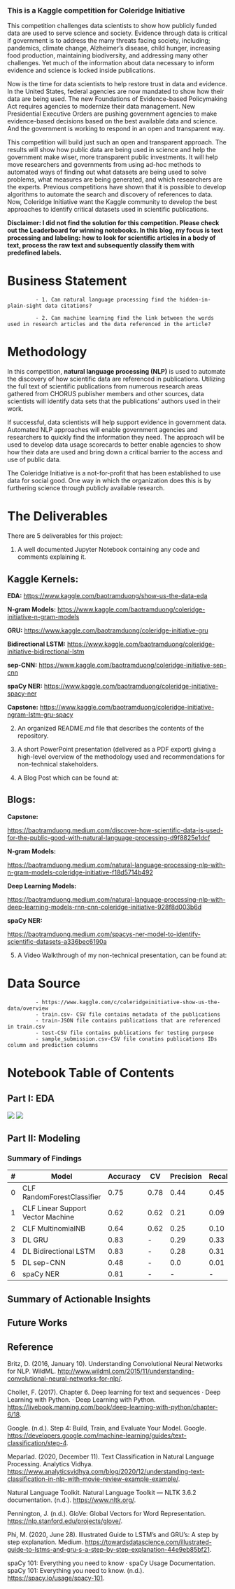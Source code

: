 ### This is a Kaggle competition for Coleridge Initiative

This competition challenges data scientists to show how publicly funded data are used to serve science and society. Evidence through data is critical if government is to address the many threats facing society, including; pandemics, climate change, Alzheimer’s disease, child hunger, increasing food production, maintaining biodiversity, and addressing many other challenges. Yet much of the information about data necessary to inform evidence and science is locked inside publications.

Now is the time for data scientists to help restore trust in data and evidence. In the United States, federal agencies are now mandated to show how their data are being used. The new Foundations of Evidence-based Policymaking Act requires agencies to modernize their data management. New Presidential Executive Orders are pushing government agencies to make evidence-based decisions based on the best available data and science. And the government is working to respond in an open and transparent way.

This competition will build just such an open and transparent approach. The results will show how public data are being used in science and help the government make wiser, more transparent public investments. It will help move researchers and governments from using ad-hoc methods to automated ways of finding out what datasets are being used to solve problems, what measures are being generated, and which researchers are the experts. Previous competitions have shown that it is possible to develop algorithms to automate the search and discovery of references to data. Now, Coleridge Initiative want the Kaggle community to develop the best approaches to identify critical datasets used in scientific publications.

**Disclaimer: I did not find the solution for this competition. Please check out the Leaderboard for winning notebooks. In this blog, my focus is text processing and labeling: how to look for scientific articles in a body of text, process the raw text and subsequently classify them with predefined labels.**

# Business Statement

             - 1. Can natural language processing find the hidden-in-plain-sight data citations?

             - 2. Can machine learning find the link between the words used in research articles and the data referenced in the article?

# Methodology

In this competition, **natural language processing (NLP)** is used to automate the discovery of how scientific data are referenced in publications. Utilizing the full text of scientific publications from numerous research areas gathered from CHORUS publisher members and other sources, data scientists will identify data sets that the publications' authors used in their work.

If successful, data scientists will help support evidence in government data. Automated NLP approaches will enable government agencies and researchers to quickly find the information they need. The approach will be used to develop data usage scorecards to better enable agencies to show how their data are used and bring down a critical barrier to the access and use of public data.

The Coleridge Initiative is a not-for-profit that has been established to use data for social good. One way in which the organization does this is by furthering science through publicly available research.

# The Deliverables

There are 5 deliverables for this project:

1. A well documented Jupyter Notebook containing any code and comments explaining it.


## Kaggle Kernels:

  **EDA:**
  https://www.kaggle.com/baotramduong/show-us-the-data-eda


  **N-gram Models:**
  https://www.kaggle.com/baotramduong/coleridge-initiative-n-gram-models

  **GRU:**
  https://www.kaggle.com/baotramduong/coleridge-initiative-gru

  **Bidirectional LSTM:**
  https://www.kaggle.com/baotramduong/coleridge-initiative-bidirectional-lstm

  **sep-CNN:**
  https://www.kaggle.com/baotramduong/coleridge-initiative-sep-cnn

  **spaCy NER:**
  https://www.kaggle.com/baotramduong/coleridge-initiative-spacy-ner

  **Capstone:**
  https://www.kaggle.com/baotramduong/coleridge-initiative-ngram-lstm-gru-spacy
  
2. An organized README.md file that describes the contents of the repository.

3. A short PowerPoint presentation (delivered as a PDF export) giving a high-level overview of the methodology used and recommendations for non-technical stakeholders. 

4. A Blog Post which can be found at: 

## Blogs:
  
  **Capstone:**
  
  https://baotramduong.medium.com/discover-how-scientific-data-is-used-for-the-public-good-with-natural-language-processing-d9f8825e1dcf
  
  **N-gram Models:**
  
  https://baotramduong.medium.com/natural-language-processing-nlp-with-n-gram-models-coleridge-initiative-f18d5714b492
  
  **Deep Learning Models:**
  
  https://baotramduong.medium.com/natural-language-processing-nlp-with-deep-learning-models-rnn-cnn-coleridge-initiative-928f8d003b6d
  
  **spaCy NER:**
  
  https://baotramduong.medium.com/spacys-ner-model-to-identify-scientific-datasets-a336bec6190a

5. A Video Walkthrough of my non-technical presentation, can be found at:

# Data Source

             - https://www.kaggle.com/c/coleridgeinitiative-show-us-the-data/overview
             - train.csv- CSV file contains metadata of the publications
             - train-JSON file contains publications that are referenced in train.csv
             - test-CSV file contains publications for testing purpose
             - sample_submission.csv-CSV file conatins publications IDs column and prediction columns

# Notebook Table of Contents

## Part I: EDA

<img src = '../main/Data & Figures/cleaned_label_wordcloud.png'>

<img src = '../main/Data & Figures/cleaned_label.png'>

## Part II: Modeling

### Summary of Findings

|#  |Model                            |Accuracy|CV  |Precision|Recall|F1  |
|---|---------------------------------|--------|----|---------|------|----|
|0  |CLF RandomForestClassifier       |0.75    |0.78|0.44     |0.45  |0.44|
|1  |CLF Linear Support Vector Machine|0.62    |0.62|0.21     |0.09  |0.11|
|2  |CLF MultinomialNB                |0.64    |0.62|0.25     |0.10  |0.12|
|3  |DL GRU                           |0.83    |-   |0.29     |0.33  |0.3 |
|4  |DL Bidirectional LSTM            |0.83    |-   |0.28     |0.31  |0.28|
|5  |DL sep-CNN                       |0.48    |-   |0.0      |0.01  |0.01|
|6  |spaCy NER                        |0.81    |-   |-        |-     |-   |

##  Summary of Actionable Insights


##  Future Works


## Reference
Britz, D. (2016, January 10). Understanding Convolutional Neural Networks for NLP. WildML. http://www.wildml.com/2015/11/understanding-convolutional-neural-networks-for-nlp/.

Chollet, F. (2017). Chapter 6. Deep learning for text and sequences · Deep Learning with Python. · Deep Learning with Python. https://livebook.manning.com/book/deep-learning-with-python/chapter-6/18.

Google. (n.d.). Step 4: Build, Train, and Evaluate Your Model. Google. https://developers.google.com/machine-learning/guides/text-classification/step-4.

Meparlad. (2020, December 11). Text Classification in Natural Language Processing. Analytics Vidhya. https://www.analyticsvidhya.com/blog/2020/12/understanding-text-classification-in-nlp-with-movie-review-example-example/.

Natural Language Toolkit. Natural Language Toolkit — NLTK 3.6.2 documentation. (n.d.). https://www.nltk.org/.

Pennington, J. (n.d.). GloVe: Global Vectors for Word Representation. https://nlp.stanford.edu/projects/glove/.

Phi, M. (2020, June 28). Illustrated Guide to LSTM’s and GRU’s: A step by step explanation. Medium. https://towardsdatascience.com/illustrated-guide-to-lstms-and-gru-s-a-step-by-step-explanation-44e9eb85bf21.

spaCy 101: Everything you need to know · spaCy Usage Documentation. spaCy 101: Everything you need to know. (n.d.). https://spacy.io/usage/spacy-101.
